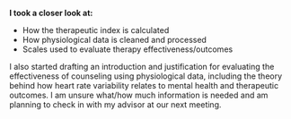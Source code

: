 **I took a closer look at:** 
* How the therapeutic index is calculated
* How physiological data is cleaned and processed
* Scales used to evaluate therapy effectiveness/outcomes

I also started drafting an introduction and justification for evaluating the effectiveness of counseling using physiological data, including the theory behind how heart rate variability relates to mental health and therapeutic outcomes. I am unsure what/how much information is needed and am planning to check in with my advisor at our next meeting.
